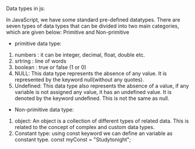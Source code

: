 Data types in js:

In JavaScript, we have some standard pre-defined datatypes. There are seven types of data types that can be divided into two main categories, which are given below: Primitive and Non-primitive

* primitive data type:
1. numbers : it can be integer, decimal, float, double etc.
2.  srtring : line of words
3.  boolean : true or false (1 or 0)
4.  NULL: This data type represents the absence of any value. It is represented by the keyword null(without any quotes).
5.  Undefined: This data type also represents the absence of a value, if any variable is not assigned any value, it has an undefined value. It is denoted by the keyword undefined. This is not the same as null.

* Non-primitive data type:
1. object:  An object is a collection of different types of related data. This is related to the concept of complex and custom data types.
2. Constant type: using const keyword we can define an variable as constant type.  const myConst = "Studytonight";
